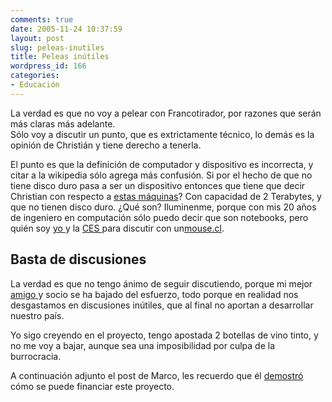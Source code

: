 ```yaml
---
comments: true
date: 2005-11-24 10:37:59
layout: post
slug: peleas-inutiles
title: Peleas inútiles
wordpress_id: 166
categories:
- Educación
---
```


La verdad es que no voy a pelear con Francotirador, por razones que serán más claras más adelante.  
Sólo voy a discutir un punto, que es extrictamente técnico, lo demás es la opinión de Christián y tiene derecho a tenerla.

El punto es que la definición de computador y dispositivo es incorrecta, y citar a la wikipedia sólo agrega más confusión. Si por el hecho de que no tiene disco duro pasa a ser un dispositivo entonces que tiene que decir Christian con respecto a [estas máquinas](http://atomchip.com/_wsn/page4.html)? Con capacidad de 2 Terabytes, y que no tienen disco duro. ¿Qué son? Iluminenme, porque con mis 20 años de ingeniero en computación sólo puedo decir que son notebooks, pero quién soy [yo ](http://www.eduardodiaz.org/2005/08/tecnology_innovation_award_200.html)y la [CES ](http://cesweb.org/attendees/awards/innovations/rd_2005honorees.asp?category=48)para discutir con un[mouse.cl](http://www.mouse.cl/).

## Basta de discusiones

La verdad es que no tengo ánimo de seguir discutiendo, porque mi mejor [amigo ](http://www.maz.cl/)y socio se ha bajado del esfuerzo, todo porque en realidad nos desgastamos en discusiones inútiles, que al final no aportan a desarrollar nuestro país.

Yo sigo creyendo en el proyecto, tengo apostada 2 botellas de vino tinto, y no me voy a bajar, aunque sea una imposibilidad por culpa de la burrocracia.

A continuación adjunto el post de Marco, les recuerdo que él [demostró](http://www.lnds.net/2005/09/un_laptop_para_cada_escolar.html) cómo se puede financiar este proyecto.



